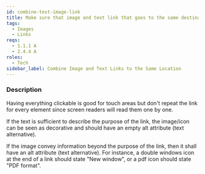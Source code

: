 ```yaml
---
id: combine-text-image-link
title: Make sure that image and text link that goes to the same destination is combined into a single link, rather than creating separate links for each element
tags:
  - Images
  - Links
reqs:
  - 1.1.1 A
  - 2.4.4 A
roles:
  - Tech
sidebar_label: Combine Image and Text Links to the Same Location
---
```


### Description

Having everything clickable is good for touch areas but don't repeat the link for every element since screen readers will read them one by one.

If the text is sufficient to describe the purpose of the link, the image/icon can be seen as decorative and should have an empty alt attribute (text alternative).

If the image convey information beyond the purpose of the link, then it shall have an alt attribute (text alternative). For instance, a double windows icon at the end of a link should state "New window", or a pdf icon should state "PDF format".
